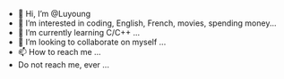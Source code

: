 - 👋 Hi, I’m @Luyoung
- 👀 I’m interested in coding, English, French, movies, spending money...
- 🌱 I’m currently learning C/C++ ...
- 💞️ I’m looking to collaborate on myself ...
- 📫 How to reach me ...
- Do not reach me, ever ...
<!---
Luyoung0001/Luyoung0001 is a ✨ special ✨ repository because its `README.md` (this file) appears on your GitHub profile.
You can click the Preview link to take a look at your changes.
--->
